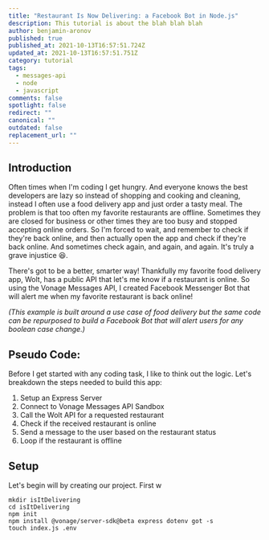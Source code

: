 ```yaml
---
title: "Restaurant Is Now Delivering: a Facebook Bot in Node.js"
description: This tutorial is about the blah blah blah
author: benjamin-aronov
published: true
published_at: 2021-10-13T16:57:51.724Z
updated_at: 2021-10-13T16:57:51.751Z
category: tutorial
tags:
  - messages-api
  - node
  - javascript
comments: false
spotlight: false
redirect: ""
canonical: ""
outdated: false
replacement_url: ""
---
```

## Introduction

Often times when I'm coding I get hungry. And everyone knows the best developers are lazy so instead of shopping and cooking and cleaning, instead I often use a food delivery app and just order a tasty meal. The problem is that too often my favorite restaurants are offline. Sometimes they are closed for business or other times they are too busy and stopped accepting online orders. So I'm forced to wait, and remember to check if they're back online, and then actually open the app and check if they're back online. And sometimes check again, and again, and again. It's truly a grave injustice 😆.

There's got to be a better, smarter way! Thankfully my favorite food delivery app, Wolt, has a public API that let's me know if a restaurant is online. So using the Vonage Messages API, I created Facebook Messenger Bot that will alert me when my favorite restaurant is back online! 

*(This example is built around a use case of food delivery but the same code can be repurposed to build a Facebook Bot that will alert users for any boolean case change.)* 

## Pseudo Code:

Before I get started with any coding task, I like to think out the logic. Let's breakdown the steps needed to build this app:

1. Setup an Express Server
2. Connect to Vonage Messages API Sandbox
3. Call the Wolt API for a requested restaurant 
4. Check if the received restaurant is online
5. Send a message to the user based on the restaurant status
6. Loop if the restaurant is offline

## Setup

Let's begin will by creating our project. First w

```
mkdir isItDelivering
cd isItDelivering
npm init
npm install @vonage/server-sdk@beta express dotenv got -s
touch index.js .env

```